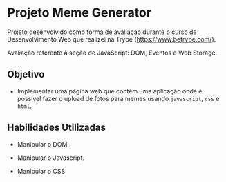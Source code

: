 # Projeto Meme Generator

Projeto desenvolvido como forma de avaliação durante o curso de Desenvolvimento Web que realizei na Trybe (https://www.betrybe.com/).

Avaliação referente à seção de JavaScript: DOM, Eventos e Web Storage.

## Objetivo

- Implementar uma página web que contém uma aplicação onde é possível fazer o upload de fotos para memes usando `javascript`, `css` e `html`.

## Habilidades Utilizadas

- Manipular o DOM.

- Manipular o Javascript.

- Manipular o CSS.
